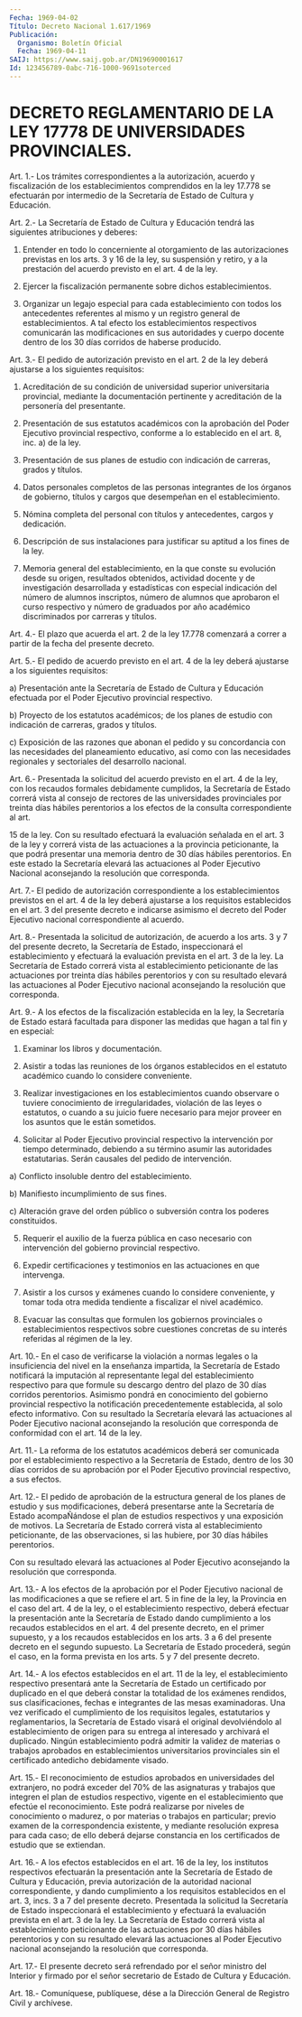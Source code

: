 ```yaml
---
Fecha: 1969-04-02
Título: Decreto Nacional 1.617/1969
Publicación:
  Organismo: Boletín Oficial
  Fecha: 1969-04-11
SAIJ: https://www.saij.gob.ar/DN19690001617
Id: 123456789-0abc-716-1000-9691soterced
---
```

# DECRETO REGLAMENTARIO DE LA LEY 17778 DE UNIVERSIDADES PROVINCIALES.

<a id="1"></a>
Art.  1.-  Los  trámites  correspondientes  a la autorización,  acuerdo y fiscalización de los establecimientos comprendidos  en la  ley  17.778 se efectuarán por intermedio de la Secretaría de Estado  de Cultura y Educación.

<a id="2"></a>
Art. 2.- La Secretaría de Estado de Cultura y Educación tendrá  las siguientes atribuciones y deberes:

1.  Entender  en  todo  lo  concerniente  al  otorgamiento  de  las  autorizaciones  previstas  en  los  arts.  3  y  16  de  la ley, su  suspensión y retiro, y a la prestación del acuerdo previsto  en  el  art. 4 de la ley.

2. Ejercer la fiscalización permanente sobre dichos  establecimientos.

3.  Organizar  un  legajo  especial  para  cada establecimiento con  todos los antecedentes referentes al mismo y  un  registro  general  de  establecimientos. A tal efecto los establecimientos respectivos  comunicarán  las modificaciones en sus autoridades y cuerpo docente  dentro de los 30 días corridos de haberse producido.

<a id="3"></a>
Art. 3.- El pedido de autorización previsto en el art. 2 de la  ley deberá ajustarse a los siguientes requisitos:

1. Acreditación de su condición de universidad superior  universitaria  provincial,  mediante  la documentación pertinente y  acreditación de la personería del presentante.

2. Presentación de sus estatutos académicos  con  la aprobación del  Poder  Ejecutivo  provincial respectivo, conforme a lo  establecido  en el art. 8, inc. a) de la ley.

3.  Presentación  de  sus  planes  de  estudio  con  indicación  de  carreras, grados y títulos.

4. Datos personales  completos  de  las personas integrantes de los  órganos  de  gobierno,  títulos  y  cargos  que  desempeñan  en  el  establecimiento.

5. Nómina completa del personal con títulos  y antecedentes, cargos  y dedicación.

6. Descripción de sus instalaciones para justificar  su  aptitud  a  los fines de la ley.

7.  Memoria  general  del  establecimiento,  en  la  que  conste su  evolución desde su origen, resultados obtenidos, actividad  docente  y   de  investigación  desarrollada  y  estadísticas  con  especial  indicación  del número de alumnos inscriptos, número de alumnos que  aprobaron el  curso  respectivo  y  número  de  graduados  por  año  académico discriminados por carreras y títulos.

<a id="4"></a>
Art.  4.-  El  plazo  que  acuerda  el art. 2 de la ley 17.778  comenzará  a  correr  a  partir de la fecha del  presente  decreto.

<a id="5"></a>
Art.  5.- El pedido de acuerdo previsto en el art. 4 de la ley  deberá ajustarse a los siguientes requisitos:

a)  Presentación   ante  la  Secretaría  de  Estado  de  Cultura  y  Educación efectuada  por  el Poder Ejecutivo provincial respectivo.

b) Proyecto de los estatutos  académicos;  de los planes de estudio  con indicación de carreras, grados y títulos.

c) Exposición de las razones que abonan el pedido y su  concordancia  con las necesidades del planeamiento  educativo,  así  como con las necesidades  regionales  y  sectoriales del desarrollo  nacional.

<a id="6"></a>
Art.  6.-  Presentada  la solicitud del acuerdo previsto en el  art. 4 de la ley, con los recaudos  formales debidamente cumplidos,  la Secretaría de Estado correrá vista  al  consejo  de  rectores de  las universidades provinciales por treinta días hábiles  perentorios  a los efectos de la consulta correspondiente  al  art.

15 de la ley.  Con su resultado efectuará la evaluación señalada en  el art. 3 de la  ley  y  correrá  vista  de  las  actuaciones  a la  provincia  peticionante,  la que podrá presentar una memoria dentro  de  30  días hábiles perentorios.  En  este  estado  la  Secretaría  elevará las  actuaciones al Poder Ejecutivo Nacional aconsejando la  resolución que corresponda.

<a id="7"></a>
Art.  7.-  El  pedido  de  autorización  correspondiente a los  establecimientos previstos en el art. 4 de la ley  deberá ajustarse  a los requisitos establecidos en el art. 3 del presente  decreto  e  indicarse    asimismo  el  decreto  del  Poder  Ejecutivo  nacional  correspondiente al acuerdo.

<a id="8"></a>
Art. 8.- Presentada la solicitud de autorización, de acuerdo a  los arts.  3  y  7  del  presente decreto, la Secretaría de Estado,  inspeccionará  el  establecimiento    y   efectuará  la  evaluación  prevista en el art. 3 de la ley. La Secretaría  de  Estado  correrá  vista  al  establecimiento  peticionante  de  las  actuaciones  por  treinta  días  hábiles  perentorios  y con su resultado elevará las  actuaciones al Poder Ejecutivo nacional  aconsejando  la resolución  que corresponda.

<a id="9"></a>
Art.  9.-  A los efectos de la fiscalización establecida en la  ley, la Secretaría  de  Estado  estará  facultada para disponer las  medidas que hagan a tal fin y en especial:

1. Examinar los libros y documentación.

2. Asistir a todas las reuniones de los órganos  establecidos en el  estatuto    académico   cuando  lo  considere  conveniente.

3.  Realizar  investigaciones    en   los  establecimientos  cuando  observare o tuviere conocimiento de irregularidades,  violación  de  las  leyes  o  estatutos, o cuando a su juicio fuere necesario para  mejor  proveer  en   los  asuntos  que  le  están  sometidos.

4.  Solicitar  al  Poder    Ejecutivo    provincial  respectivo  la  intervención por tiempo determinado, debiendo  a  su término asumir  las  autoridades  estatutarias.  Serán  causales  del  pedido    de  intervención.

a) Conflicto insoluble dentro del establecimiento.

b) Manifiesto incumplimiento de sus fines.

c)  Alteración  grave  del  orden  público  o subversión contra los  poderes constituidos.

5. Requerir el auxilio de la fuerza pública en  caso  necesario con  intervención del gobierno provincial respectivo.

6. Expedir certificaciones y testimonios en las actuaciones  en que  intervenga.

7. Asistir a los cursos y exámenes cuando lo considere  conveniente,  y  tomar  toda  otra medida tendiente a fiscalizar el  nivel académico.

8. Evacuar las consultas que formulen  los gobiernos provinciales o  establecimientos  respectivos  sobre  cuestiones  concretas  de  su  interés referidas al régimen de la ley.

<a id="10"></a>
Art.  10.-  En  el  caso  de verificarse la violación a normas  legales o la insuficiencia del nivel  en la enseñanza impartida, la  Secretaría  de  Estado  notificará la imputación  al  representante  legal del establecimiento  respectivo  para que formule su descargo  dentro del plazo de 30 días corridos perentorios.  Asimismo  pondrá  en  conocimiento del gobierno provincial respectivo la notificación  precedentemente  establecida,  al  solo  efecto informativo. Con su  resultado la Secretaría elevará las actuaciones  al Poder Ejecutivo  nacional aconsejando la resolución que corresponda  de  conformidad  con el art. 14 de la ley.

<a id="11"></a>
Art.  11.-  La  reforma de los estatutos académicos deberá ser  comunicada por el establecimiento  respectivo  a  la  Secretaría de  Estado,  dentro  de  los 30 días corridos de su aprobación  por  el  Poder Ejecutivo provincial respectivo, a sus efectos.

<a id="12"></a>
Art.  12.- El pedido de aprobación de la estructura general de  los planes de  estudio  y  sus  modificaciones,  deberá presentarse  ante  la  Secretaría  de Estado acompaÑándose el plan  de  estudios  respectivos y una exposición  de  motivos.  La Secretaría de Estado  correrá vista al establecimiento peticionante, de las  observaciones,  si  las  hubiere, por 30 días hábiles  perentorios.

Con  su  resultado  elevará  las  actuaciones  al  Poder  Ejecutivo  aconsejando la resolución que corresponda.

<a id="13"></a>
Art. 13.- A los efectos de la aprobación por el Poder Ejecutivo  nacional  de  las modificaciones a que se refiere el art. 5 in fine  de la ley, la Provincia  en  el  caso  del  art.  4 de la ley, o el  establecimiento  respectivo,  deberá efectuar la presentación  ante  la  Secretaría  de  Estado  dando  cumplimiento    a  los  recaudos  establecidos  en  el  art.  4  del  presente decreto, en el  primer  supuesto, y a los recaudos establecidos  en  los  arts.  3  a 6 del  presente  decreto  en  el segundo supuesto. La Secretaría de Estado  procederá, según el caso,  en  la forma prevista en los arts. 5 y 7  del presente decreto.

<a id="14"></a>
Art.  14.- A los efectos establecidos en el art. 11 de la ley,  el establecimiento  respectivo  presentará  ante  la  Secretaría de  Estado  un  certificado  por duplicado en el que deberá constar  la  totalidad de los exámenes  rendidos,  sus clasificaciones, fechas e  integrantes  de  las  mesas examinadoras.  Una  vez  verificado  el  cumplimiento de los requisitos legales, estatutarios y  reglamentarios,  la  Secretaría    de  Estado  visará  el  original  devolviéndolo  al establecimiento de  origen  para  su  entrega  al  interesado y archivará  el  duplicado. Ningún establecimiento podrá  admitir la validez de materias o trabajos aprobados en  establecimientos universitarios  provinciales  sin  el  certificado  antedicho debidamente visado.

<a id="15"></a>
Art. 15.- El reconocimiento de estudios aprobados en  universidades  del  extranjero,  no  podrá  exceder  del 70% de las  asignaturas y trabajos que integren el plan de estudios  respectivo,    vigente  en  el  establecimiento  que  efectúe    el  reconocimiento.  Este  podrá realizarse por niveles de conocimiento  o madurez, o por materias  o  trabajos en particular; previo examen  de  la correspondencia existente,  y  mediante  resolución  expresa  para    cada  caso;  de  ello  deberá  dejarse  constancia  en  los  certificados de estudio que se extiendan.

<a id="16"></a>
Art.  16.- A los efectos establecidos en el art. 16 de la ley,  los institutos  respectivos  efectuarán  la  presentación  ante  la  Secretaría  de  Estado  de Cultura y Educación, previa autorización  de la autoridad nacional  correspondiente,  y  dando cumplimiento a  los requisitos establecidos en el art. 3, incs.  3 a 7 del presente  decreto.    Presentada  la  solicitud  la  Secretaría  de    Estado  inspeccionará    el   establecimiento  y  efectuará  la  evaluación  prevista en el art. 3  de  la  ley. La Secretaría de Estado correrá  vista al establecimiento peticionante  de  las  actuaciones  por 30  días hábiles perentorios y con su resultado elevará las  actuaciones  al  Poder Ejecutivo nacional aconsejando la resolución  que corresponda.

<a id="17"></a>
Art.  17.-  El  presente  decreto será refrendado por el señor  ministro del Interior y firmado  por  el señor secretario de Estado  de Cultura y Educación.

<a id="18"></a>
Art. 18.- Comuníquese, publíquese, dése a la Dirección General  de Registro Civil y archívese.
